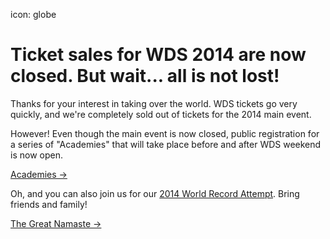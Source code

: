 icon: globe

# Ticket sales for WDS 2014 are now closed. But wait... all is not lost!

Thanks for your interest in taking over the world. WDS tickets go very quickly, and we're completely sold out of tickets for the 2014 main event.

However! Even though the main event is now closed, public registration for a series of "Academies" that will take place before and after WDS weekend is now open.

<a href="/academies" class="button">Academies &rarr;</a>

Oh, and you can also join us for our <a href="http://yogarecord.eventbrite.com">2014 World Record Attempt</a>. Bring friends and family!

<a href="/2014-world-record" class="button">The Great Namaste &rarr;</a>
